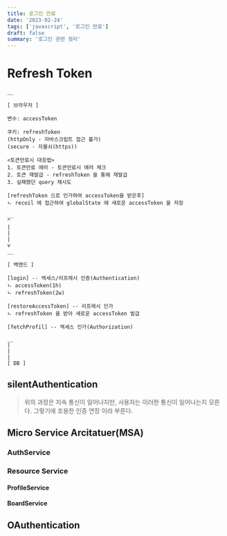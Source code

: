 ```yaml
---
title: 로그인 만료
date: '2023-02-24'
tags: ['javascript', '로그인 만료']
draft: false
summary: '로그인 관련 정리'
---
```


# Refresh Token

```
__

[ 브라우저 ]

변수: accessToken

쿠키: refreshToken
(httpOnly - 자바스크립트 접근 불가)
(secure - 자물쇠(https))

<토큰만료시 대응법>
1. 토큰만료 에러 - 토큰만료시 에러 체크
2. 토큰 재발급 - refreshToken 을 통해 재발급
3. 실패했던 query 재시도

[refreshToken 으로 인가하여 accessToken을 받은후]
ㄴ recoil 에 접근하여 globalState 에 새로운 accessToken 을 저장

__
^ 
|
| 
|
v
__

[ 백엔드 ]

[login] -- 엑세스/리프레시 인증(Authentication) 
ㄴ accessToken(1h)
ㄴ refreshToken(2w)

[restoreAccessToken] -- 리프레시 인가
ㄴ refreshToken 을 받아 새로운 accessToken 발급

[fetchProfil] -- 엑세스 인가(Authorization)

__
|
|
|
[ DB ]

```

## silentAuthentication
> 위의 과정은 지속 통신이 일어나지만, 사용자는 이러한 통신이 일어나는지 모른다. 그렇기에 조용한 인증 연장 이라 부른다.

 
## Micro Service Arcitatuer(MSA)

### AuthService

### Resource Service

#### ProfileService
#### BoardService

## OAuthentication


